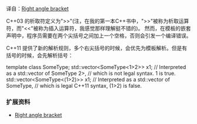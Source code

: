 译自：[Right angle bracket](https://en.wikipedia.org/wiki/C%2B%2B11#Right_angle_bracket)

C++03 的析取符定义为">>"(注，在我的第一本C++书中，">>"被称为析取运算符，而"<<"被称为插入运算符，我感觉那样理解挺不错的)。 然而，在模板的嵌套声明中，程序员需要在两个尖括号之间加上一个空格，否则会引发一个编译错误。

C++11 提供了新的解析规则，多个右尖括号的时候，会优先为模板解析。但是有括号的时候，会先解析括号：

template<bool Test> class SomeType;
std::vector<SomeType<1>2>> x1; // Interpreted as a std::vector of SomeType<true> 2>,
// which is not legal syntax. 1 is true.
std::vector<SomeType<(1>2)>> x1; // Interpreted as a std::vector of SomeType<false>,
// which is legal C++11 syntax, (1>2) is false.

### 扩展资料 ###

+ [Right angle bracket](https://en.wikipedia.org/wiki/C%2B%2B11#Right_angle_bracket)
